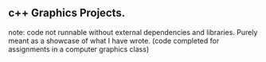 ## c++ Graphics Projects.

note: code not runnable without external dependencies and libraries. Purely meant as a showcase of what I have wrote. (code completed for assignments in a computer graphics class)